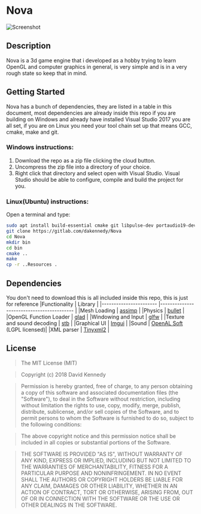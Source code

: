 # Nova
![Screenshot](https://imgur.com/a/bwfs7sG)

## Description
Nova is a 3d game engine that i developed as a hobby trying to learn OpenGL and computer graphics in general, is very simple and is in a very rough state so keep that in mind.

## Getting Started
Nova has a bunch of dependencies, they are listed in a table in this document, most dependencies are already inside this repo if you are building on Windows and already have installed Visual Studio 2017 you are all set, if you are on Linux you need your tool chain set up that means GCC, cmake, make and git.

### Windows instructions:
1. Download the repo as a zip file clicking the cloud button.
2. Uncompress the zip file into a directory of your choice.
3. Right click that directory and select open with Visual Studio.
Visual Studio should be able to configure, compile and build the project for you.

### Linux(Ubuntu) instructions:
Open a terminal and type:
```bash
sudo apt install build-essential cmake git libpulse-dev portaudio19-dev libsndio-dev
git clone https://gitlab.com/dakennedy/Nova
cd Nova
mkdir bin
cd bin
cmake ..
make
cp -r ..Resources .
```

## Dependencies
You don't need to download this is all included inside this repo, this is just for reference
|Functionality           	| Library                                                           |
|----------------------- 	|------------------------------------------                         |
|Mesh Loading            	| [assimp](https://github.com/assimp/assimp)                        |
|Physics                 	| [bullet](https://github.com/bulletphysics/bullet3)                |
|OpenGL Function Loader  	| [glad](https://github.com/Dav1dde/glad)                           |
|Windowing and Input     	| [glfw](https://github.com/glfw/glfw)                              |
|Texture and sound decoding	| [stb](https://github.com/nothings/stb)                            |
|Graphical UI				| [Imgui](https://github.com/ocornut/imgui)                         |
|Sound						| [OpenAL Soft](https://github.com/kcat/openal-soft) (LGPL licensed)|
|XML parser					| [Tinyxml2](https://github.com/leethomason/tinyxml2)               |

## License
>The MIT License (MIT)

>Copyright (c) 2018 David Kennedy

>Permission is hereby granted, free of charge, to any person obtaining a copy of this software and associated documentation files (the "Software"), to deal in the Software without restriction, including without limitation the rights to use, copy, modify, merge, publish, distribute, sublicense, and/or sell copies of the Software, and to permit persons to whom the Software is furnished to do so, subject to the following conditions:

>The above copyright notice and this permission notice shall be included in all copies or substantial portions of the Software.

>THE SOFTWARE IS PROVIDED "AS IS", WITHOUT WARRANTY OF ANY KIND, EXPRESS OR IMPLIED, INCLUDING BUT NOT LIMITED TO THE WARRANTIES OF MERCHANTABILITY, FITNESS FOR A PARTICULAR PURPOSE AND NONINFRINGEMENT. IN NO EVENT SHALL THE AUTHORS OR COPYRIGHT HOLDERS BE LIABLE FOR ANY CLAIM, DAMAGES OR OTHER LIABILITY, WHETHER IN AN ACTION OF CONTRACT, TORT OR OTHERWISE, ARISING FROM, OUT OF OR IN CONNECTION WITH THE SOFTWARE OR THE USE OR OTHER DEALINGS IN THE SOFTWARE.